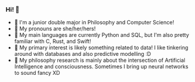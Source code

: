 ### Hi! 🐙
- 🥸 I'm a junior double major in Philosophy and Computer Science!
- 🐛 My pronouns are she/her/hers!
- 🍄 My main languages are currently Python and SQL, but I'm also pretty familiar with C, Rust, and Swift!
- 🐝 My primary interest is likely something related to data! I like tinkering around with databases and also predictive modelling :D
- 🔭 My philosophy research is mainly about the intersection of Artificial Intelligence and consciousness. Sometimes I bring up neural networks to sound fancy XD

<!--
**abracadabrash/abracadabrash** is a ✨ _special_ ✨ repository because its `README.md` (this file) appears on your GitHub profile.

Here are some ideas to get you started:

- 🔭 I’m currently working on ...
- 🌱 I’m currently learning ...
- 👯 I’m looking to collaborate on ...
- 🤔 I’m looking for help with ...
- 💬 Ask me about ...
- 📫 How to reach me: ...
- 😄 Pronouns: ...
- ⚡ Fun fact: ...
-->
